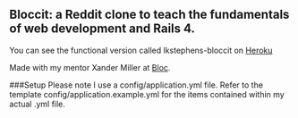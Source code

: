 ## Bloccit: a Reddit clone to teach the fundamentals of web development and Rails 4.

You can see the functional version called lkstephens-bloccit on [Heroku](https://lkstephens-bloccit.herokuapp.com/ "Lisa's Bloccit")

Made with my mentor Xander Miller at [Bloc](http://bloc.io).

###Setup
Please note I use a config/application.yml file. Refer to the template config/application.example.yml for the items contained within my actual .yml file.
